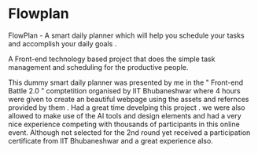 # Flowplan
FlowPlan - A smart daily planner which will help you schedule your tasks and accomplish your daily goals .

A Front-end technology based project that does the simple task management and scheduling for the productive people.

This dummy smart daily planner was presented by me in the " Front-end Battle 2.0 " comptetition organised by IIT Bhubaneshwar where 4 hours were given to create an beautiful webpage using the assets and refernces provided by them .
Had a great time develping this project . we were also allowed to make use of the AI tools and design elements and had a very nice experience competing with thousands of participants in this online event. 
Although not selected for the 2nd round yet received a participation certificate from IIT Bhubaneshwar and a great experience also.
